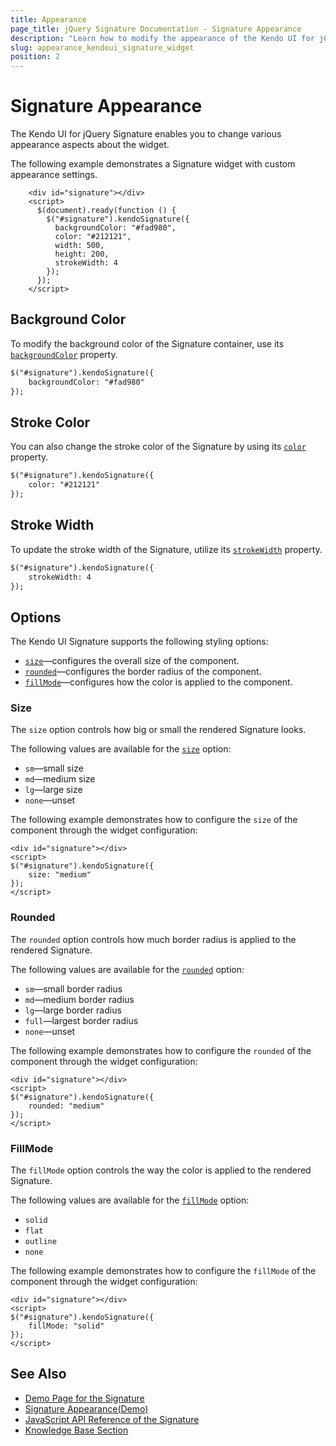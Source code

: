 ```yaml
---
title: Appearance
page_title: jQuery Signature Documentation - Signature Appearance
description: "Learn how to modify the appearance of the Kendo UI for jQuery Signature widget."
slug: appearance_kendoui_signature_widget
position: 2
---
```


# Signature Appearance

The Kendo UI for jQuery Signature enables you to change various appearance aspects about the widget.

The following example demonstrates a Signature widget with custom appearance settings.

```dojo
    <div id="signature"></div>
    <script>
      $(document).ready(function () {
        $("#signature").kendoSignature({
          backgroundColor: "#fad980",
          color: "#212121",
          width: 500,
          height: 200,
          strokeWidth: 4
        });
      });
    </script>
```

## Background Color

To modify the background color of the Signature container, use its [`backgroundColor`](/api/javascript/ui/signature/configuration/backgroundcolor) property.

```html
$("#signature").kendoSignature({
    backgroundColor: "#fad980"
});
```

## Stroke Color

You can also change the stroke color of the Signature by using its [`color`](/api/javascript/ui/signature/configuration/color) property.

```html
$("#signature").kendoSignature({
    color: "#212121"
});
```

## Stroke Width

To update the stroke width of the Signature, utilize its [`strokeWidth`](/api/javascript/ui/signature/configuration/strokewidth) property.

```html
$("#signature").kendoSignature({
    strokeWidth: 4
});
```

## Options

The Kendo UI Signature supports the following styling options:

- [`size`](#size)—configures the overall size of the component.
- [`rounded`](#rounded)—configures the border radius of the component.
- [`fillMode`](#fillmode)—configures how the color is applied to the component.

### Size

The `size` option controls how big or small the rendered Signature looks.

The following values are available for the [`size`](/api/javascript/ui/signature/configuration/size) option:

- `sm`—small size
- `md`—medium size
- `lg`—large size
- `none`—unset

The following example demonstrates how to configure the `size` of the component through the widget configuration:

```dojo
<div id="signature"></div>
<script>
$("#signature").kendoSignature({
    size: "medium"
});
</script>
```

### Rounded

The `rounded` option controls how much border radius is applied to the rendered Signature.

The following values are available for the [`rounded`](/api/javascript/ui/signature/configuration/rounded) option:

- `sm`—small border radius
- `md`—medium border radius
- `lg`—large border radius
- `full`—largest border radius
- `none`—unset

The following example demonstrates how to configure the `rounded` of the component through the widget configuration:

```dojo
<div id="signature"></div>
<script>
$("#signature").kendoSignature({
    rounded: "medium"
});
</script>
```

### FillMode

The `fillMode` option controls the way the color is applied to the rendered Signature.

The following values are available for the [`fillMode`](/api/javascript/ui/signature/configuration/fillmode) option:

- `solid`
- `flat`
- `outline`
- `none`

The following example demonstrates how to configure the `fillMode` of the component through the widget configuration:

```dojo
<div id="signature"></div>
<script>
$("#signature").kendoSignature({
    fillMode: "solid"
});
</script>
```

## See Also

* [Demo Page for the Signature](https://demos.telerik.com/kendo-ui/signature/index)
* [Signature Appearance(Demo)](https://demos.telerik.com/kendo-ui/signature/index)
* [JavaScript API Reference of the Signature](/api/javascript/ui/signature)
* [Knowledge Base Section](/knowledge-base)
